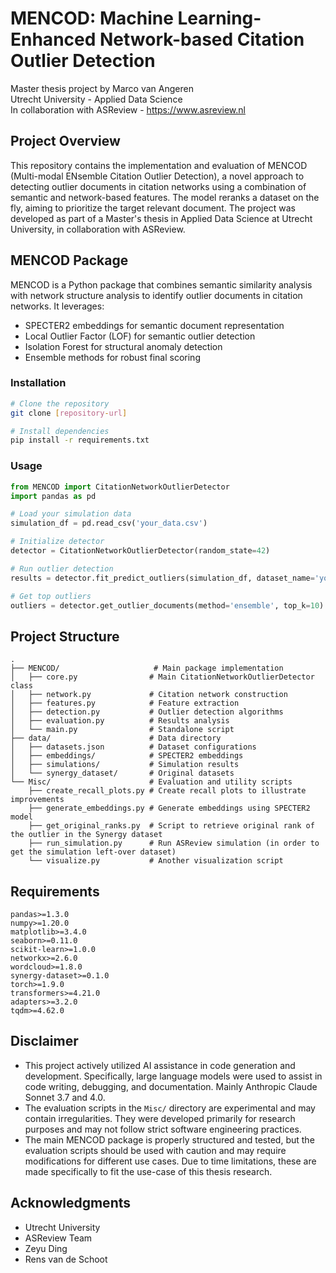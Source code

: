 # MENCOD: Machine Learning-Enhanced Network-based Citation Outlier Detection
Master thesis project by Marco van Angeren  
Utrecht University - Applied Data Science  
In collaboration with ASReview - https://www.asreview.nl

## Project Overview
This repository contains the implementation and evaluation of MENCOD (Multi-modal ENsemble Citation Outlier Detection), a novel approach to detecting outlier documents in citation networks using a combination of semantic and network-based features. The model reranks a dataset on the fly, aiming to prioritize the target relevant document. The project was developed as part of a Master's thesis in Applied Data Science at Utrecht University, in collaboration with ASReview.

## MENCOD Package
MENCOD is a Python package that combines semantic similarity analysis with network structure analysis to identify outlier documents in citation networks. It leverages:
- SPECTER2 embeddings for semantic document representation
- Local Outlier Factor (LOF) for semantic outlier detection
- Isolation Forest for structural anomaly detection
- Ensemble methods for robust final scoring

### Installation
```bash
# Clone the repository
git clone [repository-url]

# Install dependencies
pip install -r requirements.txt
```

### Usage
```python
from MENCOD import CitationNetworkOutlierDetector
import pandas as pd

# Load your simulation data
simulation_df = pd.read_csv('your_data.csv')

# Initialize detector
detector = CitationNetworkOutlierDetector(random_state=42)

# Run outlier detection
results = detector.fit_predict_outliers(simulation_df, dataset_name='your_dataset')

# Get top outliers
outliers = detector.get_outlier_documents(method='ensemble', top_k=10)
```

## Project Structure
```
.
├── MENCOD/                     # Main package implementation
│   ├── core.py                # Main CitationNetworkOutlierDetector class
│   ├── network.py             # Citation network construction
│   ├── features.py            # Feature extraction
│   ├── detection.py           # Outlier detection algorithms
│   ├── evaluation.py          # Results analysis
│   └── main.py                # Standalone script
├── data/                      # Data directory
│   ├── datasets.json          # Dataset configurations
│   ├── embeddings/            # SPECTER2 embeddings
│   ├── simulations/           # Simulation results
│   └── synergy_dataset/       # Original datasets
└── Misc/                      # Evaluation and utility scripts
    ├── create_recall_plots.py # Create recall plots to illustrate improvements
    ├── generate_embeddings.py # Generate embeddings using SPECTER2 model
    ├── get_original_ranks.py  # Script to retrieve original rank of the outlier in the Synergy dataset
    ├── run_simulation.py      # Run ASReview simulation (in order to get the simulation left-over dataset)
    └── visualize.py           # Another visualization script
```

## Requirements
```
pandas>=1.3.0
numpy>=1.20.0
matplotlib>=3.4.0
seaborn>=0.11.0
scikit-learn>=1.0.0
networkx>=2.6.0
wordcloud>=1.8.0
synergy-dataset>=0.1.0
torch>=1.9.0
transformers>=4.21.0
adapters>=3.2.0
tqdm>=4.62.0
```

## Disclaimer
- This project actively utilized AI assistance in code generation and development. Specifically, large language models were used to assist in code writing, debugging, and documentation. Mainly Anthropic Claude Sonnet 3.7 and 4.0.
- The evaluation scripts in the `Misc/` directory are experimental and may contain irregularities. They were developed primarily for research purposes and may not follow strict software engineering practices.
- The main MENCOD package is properly structured and tested, but the evaluation scripts should be used with caution and may require modifications for different use cases. Due to time limitations, these are made specifically to fit the use-case of this thesis research.

## Acknowledgments
- Utrecht University
- ASReview Team
- Zeyu Ding
- Rens van de Schoot
